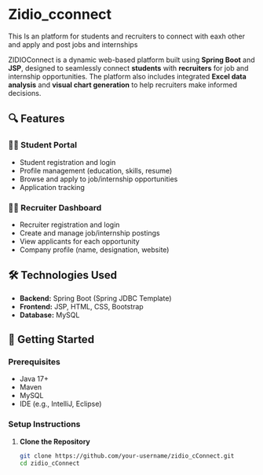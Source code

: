 # Zidio_cconnect
This Is an platform for students and recruiters to connect with eaxh other and apply and post jobs and internships

ZIDIOConnect is a dynamic web-based platform built using **Spring Boot** and **JSP**, designed to seamlessly connect **students** with **recruiters** for job and internship opportunities. The platform also includes integrated **Excel data analysis** and **visual chart generation** to help recruiters make informed decisions.

## 🔍 Features

### 👨‍🎓 Student Portal
- Student registration and login
- Profile management (education, skills, resume)
- Browse and apply to job/internship opportunities
- Application tracking

### 🧑‍💼 Recruiter Dashboard
- Recruiter registration and login
- Create and manage job/internship postings
- View applicants for each opportunity
- Company profile (name, designation, website)


## 🛠️ Technologies Used

- **Backend:** Spring Boot (Spring JDBC Template)
- **Frontend:** JSP, HTML, CSS, Bootstrap
- **Database:** MySQL

## 🚀 Getting Started

### Prerequisites
- Java 17+
- Maven
- MySQL
- IDE (e.g., IntelliJ, Eclipse)

### Setup Instructions

1. **Clone the Repository**
   ```bash
   git clone https://github.com/your-username/zidio_cConnect.git
   cd zidio_cConnect

